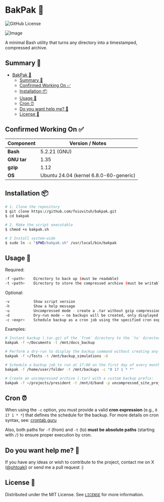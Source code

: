 # BakPak 💾
![GitHub License](https://img.shields.io/github/license/foiovituh/bakpak)

![Image](https://github.com/user-attachments/assets/918876a4-28e6-44d4-9ec0-8334997aeb3f)

A minimal Bash utility that turns any directory into a timestamped, compressed archive.

## Summary 📌
- [BakPak 💾](#bakpak-)
  - [Summary 📌](#summary-)
  - [Confirmed Working On ✅](#confirmed-working-on-)
  - [Installation 📦](#installation-)
  - [Usage 🚀](#usage-)
  - [Cron ⏰](#cron-)
  - [Do you want help me? 👥](#do-you-want-help-me-)
  - [License 📄](#license-️)

## Confirmed Working On ✅
| Component   | Version / Notes                        |
| ----------- | -------------------------------------- |
| **Bash**    | 5.2.21 (GNU)                           |
| **GNU tar** | 1.35                                   |
| **gzip**    | 1.12                                   |
| **OS**      | Ubuntu 24.04 (kernel 6.8.0-60-generic) |

## Installation 📦
```bash
# 1. Clone the repository
$ git clone https://github.com/foiovituh/bakpak.git
$ cd bakpak

# 2. Make the script executable
$ chmod +x bakpak.sh

# 3 Install system‑wide
$ sudo ln -s "$PWD/bakpak.sh" /usr/local/bin/bakpak
```

## Usage 🚀
Required:
```bash
-f <path>    Directory to back up (must be readable)
-t <path>    Directory to store the compressed archive (must be writable)
```

Optional:
```bash
-v           Show script version
-h           Show a help message
-u           Uncompressed mode - create a .tar without gzip compression
-d           Dry-run mode — no backups will be created, only displayed
-c <expr>    Schedule backup as a cron job using the specified cron expression
```

Examples:
```bash
# Instant backup (.tar.gz) of the `from` directory to the `to` directory:
bakpak -f ~/Documents -t /mnt/docs_backup

# Perform a dry-run to display the backup command without creating any files:
bakpak -f ~/Tests -t /mnt/backup_simulations -d

# Schedule a backup job to run at 17:00 on the first day of every month using cron:
bakpak -f /home/user/folder -t /mnt/backups -c "0 17 1 * *"

# Create an uncompressed archive (.tar) with a custom backup prefix:
bakpak -f ~/projects/president -t /mnt/d/band -p uncompressed_site_project -u
```

## Cron ⏰
When using the `-c` option, you must provide a valid **cron expression** (e.g., `0 17 1 * *`) that defines the schedule for the backup. For more details on cron syntax, see: [crontab.guru](https://crontab.guru/)

Also, both paths for `-f` (from) and `-t` (to) **must be absolute paths** (starting with `/`) to ensure proper execution by cron.

## Do you want help me? 👥
If you have any ideas or wish to contribute to the project, contact me on X (<a href="https://x.com/ohtoaki" target="_blank">@ohtoaki</a>) or send me a pull request :)

## License 📄
Distributed under the MIT License. See [`LICENSE`](LICENSE) for more information.
